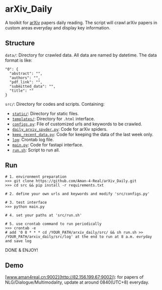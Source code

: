 # arXiv_Daily
A toolkit for [arXiv](https://arxiv.org/) papers daily reading. The script will crawl arXiv papers in custom areas everyday and display key information.


## Structure
`data/`: Directory for crawled data. All data are named by datetime. The data format is like: 
```
"0": {
  "abstract": "",
  "authors": "",
  "pdf_link": "",
  "submitted_data": "",
  "title": ""
}
```

`src/`: Directory for codes and scripts. Containing:

- [`static/`](https://github.com/Aman-4-Real/arXiv_Daily/tree/main/src/static): Directory for static files. 
- [`templates/`](https://github.com/Aman-4-Real/arXiv_Daily/tree/main/src/templates): Directory for `.html` interface. 
- [`configs.py`](https://github.com/Aman-4-Real/arXiv_Daily/blob/main/src/configs.py): File of customized urls and keywords to be crawled. 
- [`daily_arxiv_spyder.py`](https://github.com/Aman-4-Real/arXiv_Daily/tree/main/src/daily_arxiv_spyder.py): Code for arXiv spiders. 
- [`keep_recent_data.py`](https://github.com/Aman-4-Real/arXiv_Daily/tree/main/src/keep_recent_data.py): Code for keeping the data of the last week only.
- [`log`](https://github.com/Aman-4-Real/arXiv_Daily/blob/main/src/log): Crontab log file.
- [`main.py`](https://github.com/Aman-4-Real/arXiv_Daily/tree/main/src/main.py): Code for fastapi interface.
- [`run.sh`](https://github.com/Aman-4-Real/arXiv_Daily/tree/main/src/run.sh): Script to run all.


## Run
```
# 1. environment preparation
>>> git clone https://github.com/Aman-4-Real/arXiv_Daily.git
>>> cd src && pip install -r requirements.txt
```
```
# 2. define your own urls and keywords and modify 'src/configs.py'
```
```
# 3. test interface
>>> python main.py
```
```
# 4. set your paths at 'src/run.sh'
```
```
# 5. use crontab command to run periodically
>>> crontab -e
# add '0 8 * * * cd /YOUR_PATH/arxiv_daily/src/ && sh run.sh >> /YOUR_PATH/arxiv_daily/src/log' at the end to run at 8 a.m. evryday and save log
```
DONE & ENJOY!


## Demo

[www.aman4real.cn:9002](http://82.156.199.67:9002/): for papers of NLG/Dialogue/Multimodality, update at around 0840(UTC+8) everyday.
